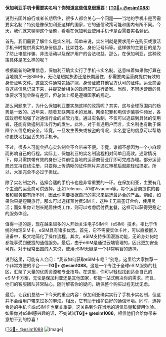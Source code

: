 **保加利亚手机卡需要实名吗？你知道这些信息很重要！[[TG💪+ @esim1088](https://t.me/s/esim1088)]**

说到去国外旅行或者长期居住，很多人都会关心一个问题——当地的手机卡是否需要实名制？特别是像保加利亚这样的国家，它的通信政策可能和国内有所不同。今天，我们就来聊聊这个话题，看看在保加利亚使用手机卡是否需要实名登记。

首先，我们需要了解什么是实名制。简单来说，实名制就是要求用户在购买或激活手机卡时提供真实的身份信息，比如姓名、身份证号码等。这样做的主要目的是为了防止电信诈骗、非法活动以及保护用户的合法权益。那么，在保加利亚，这种政策具体是怎么样的呢？

根据最新的政策信息，保加利亚确实实行了手机卡实名制。这意味着如果你打算在当地购买一张SIM卡，无论是短期旅游还是长期居住，都需要向运营商提供有效的身份证明文件。这些文件通常包括护照、身份证或其他官方认可的证件。运营商会将这些信息记录下来，并提交给相关的政府部门进行备案。当然，不同运营商的具体要求可能会略有差异，但总体上都是遵循国家的规定。

那么问题来了，为什么保加利亚要实施这样的政策呢？其实，这与全球范围内的趋势是一致的。近年来，随着互联网技术的发展，网络犯罪和电信诈骗事件频发，各国政府都加强了对通信行业的监管力度。通过实名制，不仅可以追踪到具体的使用者，还能有效遏制非法行为的发生。此外，对于普通用户而言，实名制也有助于保障个人信息的安全。毕竟，一旦发生丢失或被盗的情况，实名登记的信息可以帮助你更快地找回丢失的手机卡。

不过，很多人可能会担心实名制会不会带来不便。毕竟，谁都不想因为一个小麻烦而影响自己的行程。实际上，保加利亚的实名制流程相对简单且高效。通常情况下，你只需携带有效的身份证件前往当地的运营商营业厅即可完成办理。部分运营商还支持在线注册，只要你上传清晰的证件照片并通过审核后就能轻松搞定。所以，大家完全不必过于担忧。

除了实名制之外，选择合适的手机卡也是非常重要的一环。在保加利亚，主要有几个主流的运营商可供选择，比如Telenor、A1和Vivacom等。每个运营商提供的套餐和服务都有所不同，因此你需要根据自己的需求来挑选最适合的产品。例如，如果你只是短期旅行，那么可以选择预付费SIM卡，这种卡无需签订合约，使用灵活；而如果你计划长期居住或工作，则可以考虑后付费套餐，这样可以获得更稳定的服务体验。

值得一提的是，现在越来越多的人开始关注电子SIM卡（eSIM）技术。相比于传统的物理SIM卡，eSIM具有诸多优势。首先，它不需要实体卡片，可以直接嵌入设备中，极大地简化了操作流程。其次，eSIM支持多国漫游功能，无论身处何地都能享受到便捷的通信服务。最后，由于eSIM是通过云端管理的，因此更加安全可靠。对于经常出国的人来说，使用eSIM无疑是一个非常明智的选择。

说到这里，可能有人会问：“我该如何获取eSIM卡呢？”别急，这里给大家推荐一个非常方便的平台——**TG💪+ @esim1088**。这是一个专注于全球eSIM服务的社区，汇聚了大量的优质资源和专业指导。在这里，你可以轻松找到适合自己的eSIM卡方案，无论是保加利亚还是其他国家，都能一站式解决你的需求。而且，他们的客服团队非常贴心，随时解答你的疑问，确保整个购买过程无忧无虑。

最后，让我们总结一下今天的重点内容：保加利亚确实实行了手机卡实名制，但这并不会给用户带来过多的麻烦。相反，它有助于维护良好的通信环境。同时，选择合适的手机卡或eSIM卡也至关重要，这关系到你在当地的通信质量和使用体验。如果你对eSIM感兴趣的话，不妨试试**TG💪+ @esim1088**，相信他们会给你带来意想不到的惊喜！

[[TG💪+ @esim1088](https://t.me/s/esim1088) ![Image](https://i.postimg.cc/4NQfJmqS/Snipaste-2025-05-13-00-14-12.png)]